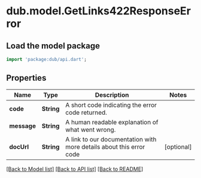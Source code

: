 # dub.model.GetLinks422ResponseError

## Load the model package
```dart
import 'package:dub/api.dart';
```

## Properties
Name | Type | Description | Notes
------------ | ------------- | ------------- | -------------
**code** | **String** | A short code indicating the error code returned. | 
**message** | **String** | A human readable explanation of what went wrong. | 
**docUrl** | **String** | A link to our documentation with more details about this error code | [optional] 

[[Back to Model list]](../README.md#documentation-for-models) [[Back to API list]](../README.md#documentation-for-api-endpoints) [[Back to README]](../README.md)


